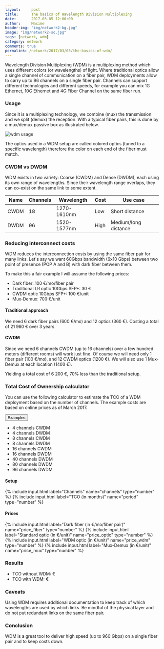 ```yaml
---
layout:     post
title:      The basics of Wavelength Division Multiplexing
date:       2017-03-05 12:00:00
author:     Maxime
header-img: "img/network2-bg.jpg"
image: "img/network2-sq.jpg"
tags: [network, wdm]
category: network
comments: true
permalink: /network/2017/03/05/the-basics-of-wdm/
---
```

Wavelength Division Multiplexing (WDM) is a multiplexing method which uses different colors (or wavelengths) of light. Where traditional optics allow a single channel of communication on a fiber pair, WDM deployments allow to carry up to 96 channels on a single fiber pair. Channels can support different technologies and different speeds, for example you can mix 1G Ethernet, 10G Ethernet and 4G Fiber Channel on the same fiber run.

### Usage

Since it is a multiplexing technology, we combine (mux) the transmission and we split (demux) the reception. With a typical fiber pairs, this is done by a mux/demux passive box as illustrated below.

![wdm usage]({{site.url}}/img/posts/mux-demux.svg)

The optics used in a WDM setup are called colored optics (tuned to a specific wavelength) therefore the color on each end of the fiber must match.

### CWDM vs DWDM
WDM exists in two variety: Coarse (CWDM) and Dense (DWDM), each using its own range of wavelengths.  Since their wavelength range overlaps, they can co-exist on the same link to some extent.

| Name | Channels| Wavelength | Cost | Use case |
|------|---------|------------|------|----------|
| CWDM | 18      | 1270-1610nm| Low  | Short distance|
| DWDM | 96      | 1520-1577nm| High | Medium/long distance|

### Reducing interconnect costs
WDM reduces the interconnection costs by using the same fiber pair for many links.
Let's say we want 60Gbps bandwidth (6x10 Gbps) between two point of presence (POP A and B) with dark fiber between them.

To make this a fair example I will assume the following prices:
* Dark fiber: 100 &euro;/mo/fiber pair
* Traditional LR optic 10Gbps SFP+: 30 &euro;
* CWDM optic 10Gbps SFP+: 100 &euro;/unit
* Mux-Demux: 700 &euro;/unit

#### Traditional approach
We need 6 dark fiber pairs (600 &euro;/mo) and 12 optics (360 &euro;). Costing a total of 21 960 &euro; over 3 years.

#### CWDM
Since we need 6 channels CWDM (up to 16 channels) over a few hundred meters (different rooms) will work just fine.
Of course we will need only 1 fiber pair (100 &euro;/mo), and 12 CWDM optics (1200 &euro;).
We will also use 1 Mux-Demux at each location (1400 &euro;).

Yielding a total cost of 6 200 &euro;, 70% less than the traditional setup.

### Total Cost of Ownership calculator

You can use the following calculator to estimate the TCO of a WDM deployment based on the number of channels.
The example costs are based on online prices as of March 2017.

<form ng-controller="CalculatorController" class="well">
<div class="row">
  <div class="btn-group">
    <button type="button" class="btn btn-default dropdown-toggle" data-toggle="dropdown" aria-haspopup="true"   aria-expanded="false">
    Examples <span class="caret"></span>
    </button>
    <ul class="dropdown-menu">
      <li><a ng-click="channels = 4; price_wdm = 100; price_mux = 220;">4 channels CWDM</a></li>
      <li><a ng-click="channels = 4; price_wdm = 330; price_mux = 310;">4 channels DWDM</a></li>
      <li><a ng-click="channels = 8; price_wdm = 100; price_mux = 390;">8 channels CWDM</a></li>
      <li><a ng-click="channels = 8; price_wdm = 330; price_mux = 580;">8 channels DWDM</a></li>
      <li><a ng-click="channels = 16; price_wdm = 165; price_mux = 740;">16 channels CWDM</a></li>
      <li><a ng-click="channels = 16; price_wdm = 330; price_mux = 1000;">16 channels DWDM</a></li>
      <li><a ng-click="channels = 40; price_wdm = 330; price_mux = 1600;">40 channels DWDM</a></li>
      <li><a ng-click="channels = 80; price_wdm = 440; price_mux = 8500;">80 channels DWDM</a></li>
      <li><a ng-click="channels = 96; price_wdm = 440; price_mux = 7900;">96 channels DWDM</a></li>
    </ul>
  </div>
</div>


<div class="row">
    <div class="col-md-6">
    <h4>Setup</h4>
    {% include input.html label="Channels" name="channels" type="number" %}
    {% include input.html label="TCO (in months)" name="period" type="number" %}
    </div>
    <div class="col-md-6">
    <h4>Prices</h4>
      {% include input.html label="Dark fiber (in &euro;/mo/fiber pair)" name="price_fiber" type="number" %}
      {% include input.html label="Standard optic (in &euro;/unit)" name="price_optic" type="number" %}
      {% include input.html label="WDM optic (in &euro;/unit)" name="price_wdm" type="number" %}
      {% include input.html label="Mux-Demux (in &euro;/unit)" name="price_mux" type="number" %}
      </div>

</div>
<h3>Results</h3>
<ul>
  <li>TCO without WDM: <span ng-bind="tco_trad() | number:0"></span> &euro;</li>
  <li>TCO with WDM: <span ng-bind="tco_wdm() | number:0"></span> &euro;</li>
</ul>
</form>

<!-- AngularJS -->
<script src="//ajax.googleapis.com/ajax/libs/angularjs/1.5.6/angular.min.js"></script>
<script>
angular.module('Root314', [])
  .controller('CalculatorController', ['$scope', function($scope) {

    $scope.period = 36;
    $scope.channels = 6;

    $scope.price_fiber = 100;
    $scope.price_optic = 30;
    $scope.price_wdm = 100;
    $scope.price_mux = 700;

    $scope.set_example = function(id) {
      $scope.channels = $scope.examples[id].channels;
      $scope.price_wdm = $scope.examples[id].price_wdm;
      $scope.price_mux = $scope.examples[id].price_mux;
    };
    $scope.tco_trad = function() {
      return $scope.channels*($scope.price_fiber*$scope.period + 2*$scope.price_optic);
    };
    $scope.tco_wdm = function() {
      return $scope.price_fiber*$scope.period + 2*($scope.channels*$scope.price_wdm + $scope.price_mux);
    };
  }]);
</script>

### Caveats

Using WDM requires additional documentation to keep track of which wavelengths are used by which links. Be mindful of the physical layer and do not put redundant links on the same fiber pair.

### Conclusion

WDM is a great tool to deliver high speed (up to 960 Gbps) on a single fiber pair and to keep costs down.
